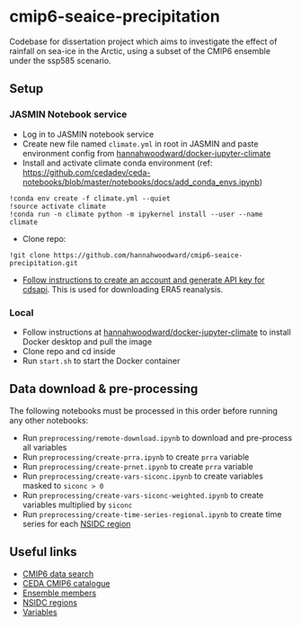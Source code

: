 # cmip6-seaice-precipitation

Codebase for dissertation project which aims to investigate the effect of rainfall on sea-ice in the Arctic, using a subset of the CMIP6 ensemble under the ssp585 scenario.


## Setup

### JASMIN Notebook service

- Log in to JASMIN notebook service
- Create new file named `climate.yml` in root in JASMIN and paste environment config from [hannahwoodward/docker-jupyter-climate](https://github.com/hannahwoodward/docker-jupyter-climate/blob/main/environment.yml)
- Install and activate climate conda environment (ref: https://github.com/cedadev/ceda-notebooks/blob/master/notebooks/docs/add_conda_envs.ipynb)

```
!conda env create -f climate.yml --quiet
!source activate climate
!conda run -n climate python -m ipykernel install --user --name climate
```

- Clone repo:

```
!git clone https://github.com/hannahwoodward/cmip6-seaice-precipitation.git
```

- [Follow instructions to create an account and generate API key for cdsapi](https://cds.climate.copernicus.eu/api-how-to#install-the-cds-api-key). This is used for downloading ERA5 reanalysis.


### Local

- Follow instructions at [hannahwoodward/docker-jupyter-climate](https://github.com/hannahwoodward/docker-jupyter-climate) to install Docker desktop and pull the image
- Clone repo and cd inside
- Run `start.sh` to start the Docker container


## Data download & pre-processing

The following notebooks must be processed in this order before running any other notebooks:
- Run `preprocessing/remote-download.ipynb` to download and pre-process all variables
- Run `preprocessing/create-prra.ipynb` to create `prra` variable
- Run `preprocessing/create-prnet.ipynb` to create `prra` variable
- Run `preprocessing/create-vars-siconc.ipynb` to create variables masked to `siconc > 0`
- Run `preprocessing/create-vars-siconc-weighted.ipynb` to create variables multiplied by `siconc`
- Run `preprocessing/create-time-series-regional.ipynb` to create time series for each [NSIDC region](https://github.com/hannahwoodward/cmip6-seaice-precipitation/blob/5b977709929f503c07c84979dbf1dbfd1b8186f7/libs/vars.py#L96)


## Useful links

- [CMIP6 data search](https://esgf-node.llnl.gov/search/cmip6/)
- [CEDA CMIP6 catalogue](https://data.ceda.ac.uk/badc/cmip6)
- [Ensemble members](https://github.com/hannahwoodward/cmip6-seaice-precipitation/blob/5b977709929f503c07c84979dbf1dbfd1b8186f7/libs/vars.py#L26)
- [NSIDC regions](https://github.com/hannahwoodward/cmip6-seaice-precipitation/blob/5b977709929f503c07c84979dbf1dbfd1b8186f7/libs/vars.py#L96)
- [Variables](https://github.com/hannahwoodward/cmip6-seaice-precipitation/blob/5b977709929f503c07c84979dbf1dbfd1b8186f7/libs/vars.py#L140)
